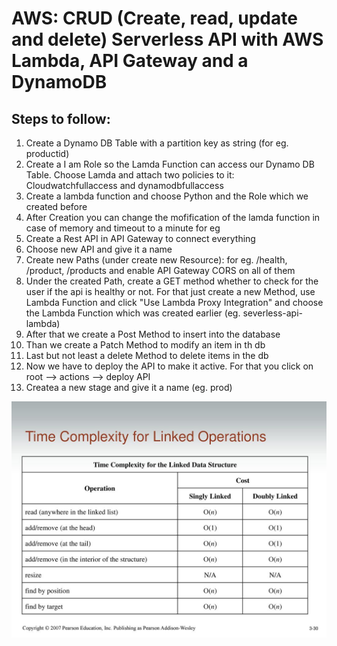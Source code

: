 # AWS: CRUD (Create, read, update and delete) Serverless API with AWS Lambda, API Gateway and a DynamoDB

## Steps to follow:
1. Create a Dynamo DB Table with a partition key as string (for eg. productid)
2. Create a I am Role so the Lamda Function can access our Dynamo DB Table. Choose Lamda and attach two policies to it: Cloudwatchfullaccess and dynamodbfullaccess 
3. Create a lambda function and choose Python and the Role which we created before
4. After Creation you can change the mofification of the lamda function in case of memory and timeout to a minute for eg
5. Create a Rest API in API Gateway to connect everything
6. Choose new API and give it a name
7. Create new Paths (under create new Resource): for eg. /health, /product, /products and enable API Gateway CORS on all of them
8. Under the created Path, create a GET method whether to check for the user if the api is healthy or not. For that just create a new Method, use Lambda Function and click "Use Lambda Proxy Integration" and choose the Lambda Function which was created earlier (eg. severless-api-lambda)
9. After that we create a Post Method to insert into the database
10. Than we create a Patch Method to modify an item in th db
11. Last but not least a delete Method to delete items in the db
12. Now we have to deploy the API to make it active. For that you click on root --> actions --> deploy API
13. Createa a new stage and give it a name (eg. prod)





![ImgName](https://github.com/KarimsHub/Doubly_linked_list_datastructure/blob/master/sllvsdll.jpg?raw=true)


